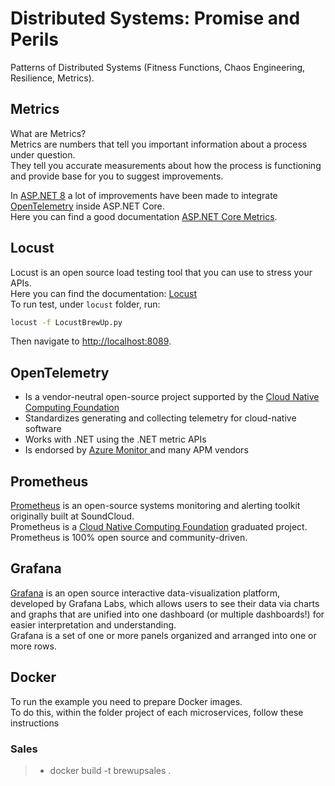# Distributed Systems: Promise and Perils
Patterns of Distributed Systems (Fitness Functions, Chaos Engineering, Resilience, Metrics).

## Metrics
What are Metrics?  
Metrics are numbers that tell you important information about a process under question.  
They tell you accurate measurements about how the process is functioning and provide base for you to suggest improvements.  

In [ASP.NET 8](https://learn.microsoft.com/en-us/aspnet/core/?view=aspnetcore-8.0) a lot of improvements have been made to integrate [OpenTelemetry](https://opentelemetry.io/) inside ASP.NET Core.  
Here you can find a good documentation <a href="https://learn.microsoft.com/en-us/aspnet/core/log-mon/metrics/metrics?view=aspnetcore-8.0" target="_blank">ASP.NET Core Metrics</a>.

## Locust
Locust is an open source load testing tool that you can use to stress your APIs.    
Here you can find the documentation: <a href="https://locust.io//" target="_blank">Locust</a>  
To run test, under `locust` folder, run:
```sh
locust -f LocustBrewUp.py
```
Then navigate to [http://localhost:8089](http://localhost:8089).  

## OpenTelemetry
- Is a vendor-neutral open-source project supported by the <a href="https://www.cncf.io/" target="_blank">Cloud Native Computing Foundation</a> 
- Standardizes generating and collecting telemetry for cloud-native software
- Works with .NET using the .NET metric APIs
- Is endorsed by <a href="https://learn.microsoft.com/en-us/azure/azure-monitor/app/opentelemetry-overview?tabs=aspnetcore" target="_blank">Azure Monitor </a> and many APM vendors

## Prometheus
[Prometheus](https://prometheus.io/docs/introduction/overview/) is an open-source systems monitoring and alerting toolkit originally built at SoundCloud.  
Prometheus is a <a href="https://www.cncf.io/" target="_blank">Cloud Native Computing Foundation</a> graduated project.  
Prometheus is 100% open source and community-driven.  

## Grafana
[Grafana](https://grafana.com/) is an open source interactive data-visualization platform, developed by Grafana Labs, which allows users to see their data via charts and graphs that are unified into one dashboard (or multiple dashboards!) for easier interpretation and understanding.  
Grafana is a set of one or more panels organized and arranged into one or more rows.  


## Docker
To run the example you need to prepare Docker images.  
To do this, within the folder project of each microservices, follow these instructions
### Sales
> - docker build -t brewupsales .